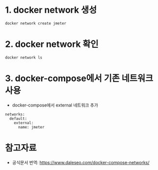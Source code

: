 # 1. docker network 생성
```
docker network create jmeter
```

# 2. docker network 확인
```
docker network ls
```

# 3. docker-compose에서 기존 네트워크 사용
* docker-compose에서 external 네트워크 추가
```
networks:
  default:
    external:
      name: jmeter
```


# 참고자료
* 공식문서 번역: https://www.daleseo.com/docker-compose-networks/